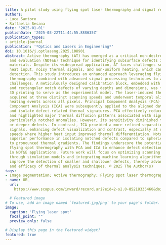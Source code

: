 ```yaml
---
title: A pilot study using flying spot laser thermography and signal reconstruction
authors:
- Luca Santoro
- Raffaella Sesana
date: '2025-01-01'
publishDate: '2025-03-22T11:44:55.888635Z'
publication_types:
- article-journal
publication: '*Optics and Lasers in Engineering*'
doi: 10.1016/j.optlaseng.2025.108901
abstract: Active thermography (AT) has emerged as a critical non-destructive testing
  and evaluation (NDT&E) technique for identifying subsurface defects in diverse industrial
  materials. Despite its widespread application, AT faces challenges such as inadequate
  heat input, noisy thermal signals, and non-uniform heating, which can obscure defect
  detection. This study introduces an enhanced approach leveraging flying spot laser
  thermography combined with advanced signal processing techniques to address these
  challenges. A meticulously designed calibration block, embedded with 180 spherical
  and rectangular notch defects of varying depths and dimensions, was fabricated using
  3D printing to serve as the experimental model. The laser-induced thermal data were
  acquired at three distinct scanning speeds and underwent temporal alignment to synchronize
  heating events across all pixels. Principal Component Analysis (PCA) and Independent
  Component Analysis (ICA) were subsequently applied to the aligned datasets to extract
  and isolate defect-related thermal signatures. PCA effectively reduced data dimensionality
  and highlighted major thermal diffusion patterns associated with significant defects,
  particularly notched anomalies. However, its sensitivity diminished for smaller
  or deeper defects. In contrast, ICA provided a more refined separation of thermal
  signals, enhancing defect visualization and contrast, especially at slower scanning
  speeds where higher heat input improved thermal differentiation. Notably, ICA demonstrated
  superior performance in isolating notched defects compared to spherical ones due
  to pronounced thermal gradients. The findings underscore the potential of combining
  flying spot thermography with PCA and ICA to enhance defect detection and characterization
  in NDT&E applications. Future work will focus on optimizing scanning parameters
  through simulation models and integrating machine learning algorithms to further
  improve the detection of smaller and shallower defects, thereby advancing the precision
  and efficacy of thermal analysis techniques. © 2025 The Author(s)
tags:
- Image segmentation; Active thermography; Flying spot laser thermography; Non destructive testing;
- name: URL
  url: 
    https://www.scopus.com/inward/record.uri?eid=2-s2.0-85218335460&doi=10.1016%2fj.optlaseng.2025.108901&partnerID=40&md5=ad51614c184c5aee3eb124c549ae261a

  # Featured image
# To use, add an image named `featured.jpg/png` to your page's folder. 
image:
  caption: 'Flying laser spot'
  focal_point: ""
  preview_only: false

# Display this page in the Featured widget?
featured: true
---
```

